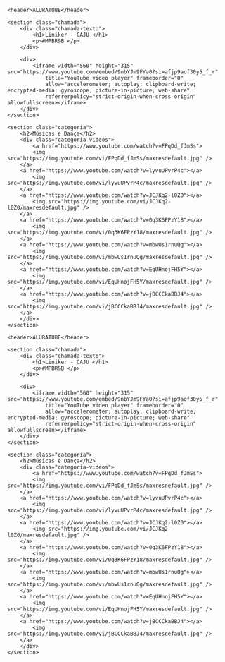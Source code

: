 <html lang="pt-br">
<link rel=" stylesheet" href="styles.css" />
<link rel="preconnect" href="https://fonts.googleapis.com">
<link rel="preconnect" href="https://fonts.gstatic.com" crossorigin>
<link href="https://fonts.googleapis.com/css2?family=Sofadi+One&display=swap" rel="stylesheet">
<title>AluraTube</title>
</head>

<body>

    <header>ALURATUBE</header>

    <section class="chamada">
        <div class="chamada-texto">
            <h1>Liniker - CAJU </h1>
            <p>#MPBR&B </p>
        </div>

        <div>
            <iframe width="560" height="315" src="https://www.youtube.com/embed/9nbYJm9FYa0?si=afjp9aof30y5_f_r"
                title="YouTube video player" frameborder="0"
                allow="accelerometer; autoplay; clipboard-write; encrypted-media; gyroscope; picture-in-picture; web-share"
                referrerpolicy="strict-origin-when-cross-origin" allowfullscreen></iframe>
        </div>
    </section>

    <section class="categoria">
        <h2>Músicas e Dança</h2>
        <div class="categoria-videos">
            <a href="https://www.youtube.com/watch?v=FPqDd_fJmSs">
            <img src="https://img.youtube.com/vi/FPqDd_fJmSs/maxresdefault.jpg" />
        </a>
        <a href="https://www.youtube.com/watch?v=lyvuUPvrP4c"></a>
            <img src="https://img.youtube.com/vi/lyvuUPvrP4c/maxresdefault.jpg" />
        </a>
        <a href="https://www.youtube.com/watch?v=JCJKq2-l0Z0"></a>
            <img src="https://img.youtube.com/vi/JCJKq2-l0Z0/maxresdefault.jpg" />
        </a>
        <a href="https://www.youtube.com/watch?v=0q3K6FPzY18"></a>
            <img src="https://img.youtube.com/vi/0q3K6FPzY18/maxresdefault.jpg" />
        </a>
        <a href="https://www.youtube.com/watch?v=mbwUs1rnuQg"></a>
            <img src="https://img.youtube.com/vi/mbwUs1rnuQg/maxresdefault.jpg" />
        </a>
        <a href="https://www.youtube.com/watch?v=EqUHnojFH5Y"></a>
            <img src="https://img.youtube.com/vi/EqUHnojFH5Y/maxresdefault.jpg" />
        </a>
        <a href="https://www.youtube.com/watch?v=jBCCCkaBBJ4"></a>
            <img src="https://img.youtube.com/vi/jBCCCkaBBJ4/maxresdefault.jpg" />
        </a>
        </div>
    </section>
    

</body>



</html>








<html lang="pt-br">
<link rel=" stylesheet" href="styles.css" />
<link rel="preconnect" href="https://fonts.googleapis.com">
<link rel="preconnect" href="https://fonts.gstatic.com" crossorigin>
<link href="https://fonts.googleapis.com/css2?family=Sofadi+One&display=swap" rel="stylesheet">
<title>AluraTube</title>
</head>

<body>

    <header>ALURATUBE</header>

    <section class="chamada">
        <div class="chamada-texto">
            <h1>Liniker - CAJU </h1>
            <p>#MPBR&B </p>
        </div>

        <div>
            <iframe width="560" height="315" src="https://www.youtube.com/embed/9nbYJm9FYa0?si=afjp9aof30y5_f_r"
                title="YouTube video player" frameborder="0"
                allow="accelerometer; autoplay; clipboard-write; encrypted-media; gyroscope; picture-in-picture; web-share"
                referrerpolicy="strict-origin-when-cross-origin" allowfullscreen></iframe>
        </div>
    </section>

    <section class="categoria">
        <h2>Músicas e Dança</h2>
        <div class="categoria-videos">
            <a href="https://www.youtube.com/watch?v=FPqDd_fJmSs">
            <img src="https://img.youtube.com/vi/FPqDd_fJmSs/maxresdefault.jpg" />
        </a>
        <a href="https://www.youtube.com/watch?v=lyvuUPvrP4c"></a>
            <img src="https://img.youtube.com/vi/lyvuUPvrP4c/maxresdefault.jpg" />
        </a>
        <a href="https://www.youtube.com/watch?v=JCJKq2-l0Z0"></a>
            <img src="https://img.youtube.com/vi/JCJKq2-l0Z0/maxresdefault.jpg" />
        </a>
        <a href="https://www.youtube.com/watch?v=0q3K6FPzY18"></a>
            <img src="https://img.youtube.com/vi/0q3K6FPzY18/maxresdefault.jpg" />
        </a>
        <a href="https://www.youtube.com/watch?v=mbwUs1rnuQg"></a>
            <img src="https://img.youtube.com/vi/mbwUs1rnuQg/maxresdefault.jpg" />
        </a>
        <a href="https://www.youtube.com/watch?v=EqUHnojFH5Y"></a>
            <img src="https://img.youtube.com/vi/EqUHnojFH5Y/maxresdefault.jpg" />
        </a>
        <a href="https://www.youtube.com/watch?v=jBCCCkaBBJ4"></a>
            <img src="https://img.youtube.com/vi/jBCCCkaBBJ4/maxresdefault.jpg" />
        </a>
        </div>
    </section>


</body>



</html>
